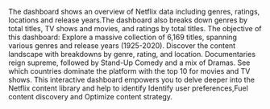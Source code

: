 The dashboard  shows an overview of Netflix data including genres, ratings, locations and release years.The dashboard also breaks down genres by total titles, TV shows and movies, and ratings by total titles.
The objective of this dashboard: 
Explore a massive collection of 6,169 titles, spanning various genres and release years (1925-2020).
Discover the content landscape with breakdowns by genre, rating, and location.
Documentaries reign supreme, followed by Stand-Up Comedy and a mix of Dramas.
See which countries dominate the platform with the top 10 for movies and TV shows.
This interactive dashboard empowers you to delve deeper into the Netflix content library and help to identify Identify user preferences,Fuel content discovery and Optimize content strategy.
